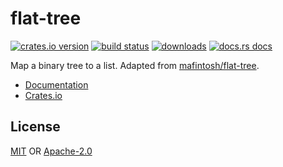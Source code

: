 # flat-tree

[![crates.io version][1]][2] [![build status][3]][4]
[![downloads][5]][6] [![docs.rs docs][7]][8]

Map a binary tree to a list. Adapted from
[mafintosh/flat-tree](https://github.com/mafintosh/flat-tree).

- [Documentation][8]
- [Crates.io][2]

## License
[MIT](./LICENSE-MIT) OR [Apache-2.0](./LICENSE-APACHE)

[1]: https://img.shields.io/crates/v/flat-tree.svg?style=flat-square
[2]: https://crates.io/crates/flat-tree
[3]: https://img.shields.io/travis/datrs/flat-tree.svg?style=flat-square
[4]: https://travis-ci.org/datrs/flat-tree
[5]: https://img.shields.io/crates/d/flat-tree.svg?style=flat-square
[6]: https://crates.io/crates/flat-tree
[7]: https://docs.rs/flat-tree/badge.svg
[8]: https://docs.rs/flat-tree
